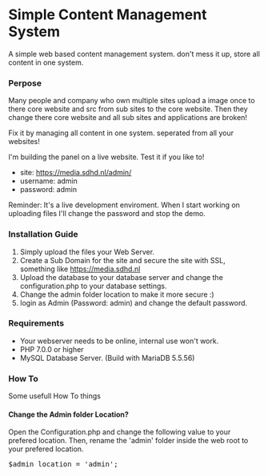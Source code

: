 # Simple Content Management System
A simple web based content management system. don't mess it up, store all content in one system.

### Perpose
Many people and company who own multiple sites upload a image once to there core website and src from sub sites to the core website. Then they change there core website and all sub sites and applications are broken!

Fix it by managing all content in one system. seperated from all your websites!

I'm building the panel on a live website. Test it if you like to!
* site: https://media.sdhd.nl/admin/
* username: admin
* password: admin

Reminder: It's a live development enviroment. When I start working on uploading files I'll change the password and stop the demo.


### Installation Guide
1. Simply upload the files your Web Server.
2. Create a Sub Domain for the site and secure the site with SSL, something like https://media.sdhd.nl
3. Upload the database to your database server and change the configuration.php to your database settings.
4. Change the admin folder location to make it more secure :)
5. login as Admin (Password: admin) and change the default password.

### Requirements
* Your webserver needs to be online, internal use won't work.
* PHP 7.0.0 or higher
* MySQL Database Server. (Build with MariaDB 5.5.56)


### How To
Some usefull How To things

#### Change the Admin folder Location?
Open the Configuration.php and change the following value to your prefered location. Then, rename the 'admin' folder inside the web root to your prefered location.
<pre>$admin_location = 'admin';</pre>
